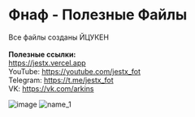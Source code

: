 # Фнаф - Полезные Файлы
Все файлы созданы ЙЦУКЕН
<br><br>
**Полезные ссылки:**
<br>
https://jestx.vercel.app
<br>
YouTube: https://youtube.com/jestx_fot
<br>
Telegram: https://t.me/jestx_fot
<br>
VK: https://vk.com/arkins

![image](https://user-images.githubusercontent.com/87380272/133677708-b32e7cc9-92ee-4cab-b502-69282fc8402a.png)
![name_1](https://user-images.githubusercontent.com/87380272/132096550-9bdc2a99-8d1e-4c7c-9d87-c07f2c1aa752.png)
